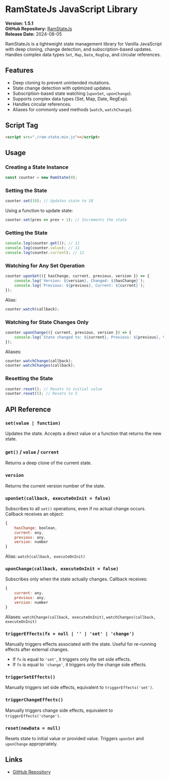# RamStateJs JavaScript Library

**Version: 1.5.1**  
**GitHub Repository:** [RamStateJs](https://github.com/ramjam97/ram-state-js)  
**Release Date:** 2024-08-05  

RamStateJs is a lightweight state management library for Vanilla JavaScript with deep cloning, change detection, and subscription-based updates. Handles complex data types `Set`, `Map`, `Date`, `RegExp`, and circular references.

## Features
- Deep cloning to prevent unintended mutations.
- State change detection with optimized updates.
- Subscription-based state watching (`uponSet`, `uponChange`).
- Supports complex data types (Set, Map, Date, RegExp).
- Handles circular references.
- Aliases for commonly used methods (`watch`, `watchChange`).

## Script Tag
```html
<script src="./ram-state.min.js"></script>
```

## Usage
### Creating a State Instance
```js
const counter = new RamState(0);
```

### Setting the State
```js
counter.set(10); // Updates state to 10
```
Using a function to update state:
```js
counter.set(prev => prev + 1); // Increments the state
```

### Getting the State
```js
console.log(counter.get()); // 11
console.log(counter.value); // 11
console.log(counter.current); // 11
```

### Watching for Any Set Operation
```js
counter.uponSet(({ hasChange, current, previous, version }) => {
    console.log(`Version: ${version}, Changed: ${hasChange}`);
    console.log(`Previous: ${previous}, Current: ${current}`);
});
```
Alias:
```js
counter.watch(callback);
```

### Watching for State Changes Only
```js
counter.uponChange(({ current, previous, version }) => {
    console.log(`State changed to: ${current}, Previous: ${previous}, Version: ${version}`);
});
```
Aliases:
```js
counter.watchChange(callback);
counter.watchChanges(callback);
```

### Resetting the State
```js
counter.reset(); // Resets to initial value
counter.reset(5); // Resets to 5
```

## API Reference
### `set(value | function)`
Updates the state. Accepts a direct value or a function that returns the new state.

### `get()` / `value` / `current`
Returns a deep clone of the current state.

### `version`
Returns the current version number of the state.

### `uponSet(callback, executeOnInit = false)`
Subscribes to all `set()` operations, even if no actual change occurs. Callback receives an object:
```js
{
    hasChange: boolean,
    current: any,
    previous: any,
    version: number
}
```
Alias: `watch(callback, executeOnInit)`

### `uponChange(callback, executeOnInit = false)`
Subscribes only when the state actually changes. Callback receives:
```js
{
    current: any,
    previous: any,
    version: number
}
```
Aliases: `watchChange(callback, executeOnInit)`, `watchChanges(callback, executeOnInit)`

### `triggerEffects(fx = null | '' | 'set' | 'change')`
Manually triggers effects associated with the state. Useful for re-running effects after external changes.

- If `fx` is equal to `'set'`, it triggers only the set side effects.
- If `fx` is equal to `'change'`, it triggers only the change side effects.

### `triggerSetEffects()`
Manually triggers set side effects, equivalent to `triggerEffects('set')`.

### `triggerChangeEffects()`
Manually triggers change side effects, equivalent to `triggerEffects('change')`.

### `reset(newData = null)`
Resets state to initial value or provided value. Triggers `uponSet` and `uponChange` appropriately.

## Links
- [GitHub Repository](https://github.com/ramjam97/ram-state-js)